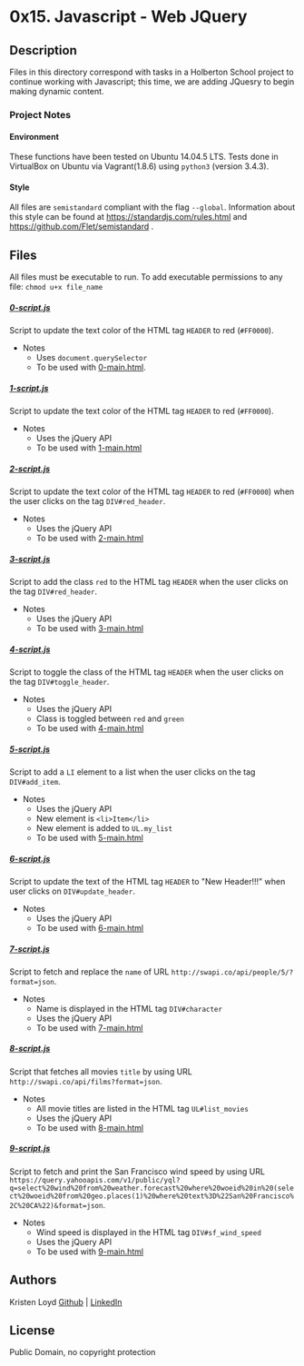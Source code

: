# 0x15. Javascript - Web JQuery

## Description
Files in this directory correspond with tasks in a Holberton School project to continue working with Javascript; this time, we are adding JQuesry to begin making dynamic content.

### Project Notes
#### Environment
These functions have been tested on Ubuntu 14.04.5 LTS.
Tests done in VirtualBox on Ubuntu via Vagrant(1.8.6) using `python3` (version 3.4.3).

#### Style
All files are `semistandard` compliant with the flag `--global`.
Information about this style can be found at https://standardjs.com/rules.html and https://github.com/Flet/semistandard .

## Files
All files must be executable to run. To add executable permissions to any file: `chmod u+x file_name`

##### [0-script.js](0-script.js)
Script to update the text color of the HTML tag `HEADER` to red (`#FF0000`).
* Notes
  * Uses `document.querySelector`
  * To be used with [0-main.html](0-main.html).

##### [1-script.js](1-script.js)
Script to update the text color of the HTML tag `HEADER` to red (`#FF0000`).
* Notes
  * Uses the jQuery API
  * To be used with [1-main.html](1-main.html)

##### [2-script.js](2-script.js)
Script to update the text color of the HTML tag `HEADER` to red (`#FF0000`) when the user clicks on the tag `DIV#red_header`.
* Notes
  * Uses the jQuery API
  * To be used with [2-main.html](2-main.html)

##### [3-script.js](3-script.js)
Script to add the class `red` to the HTML tag `HEADER` when the user clicks on the tag `DIV#red_header`.
* Notes
  * Uses the jQuery API
  * To be used with [3-main.html](3-main.html)

##### [4-script.js](4-script.js)
Script to toggle the class of the HTML tag `HEADER` when the user clicks on the tag `DIV#toggle_header`.
* Notes
  * Uses the jQuery API
  * Class is toggled between `red` and `green`
  * To be used with [4-main.html](4-main.html)

##### [5-script.js](5-script.js)
Script to add a `LI` element to a list when the user clicks on the tag `DIV#add_item`.
* Notes
  * Uses the jQuery API
  * New element is `<li>Item</li>`
  * New element is added to `UL.my_list`
  * To be used with [5-main.html](5-main.html)

##### [6-script.js](6-script.js)
Script to update the text of the HTML tag `HEADER` to "New Header!!!" when user clicks on `DIV#update_header`.
* Notes
  * Uses the jQuery API
  * To be used with [6-main.html](6-main.html)

##### [7-script.js](7-script.js)
Script to fetch and replace the `name` of URL `http://swapi.co/api/people/5/?format=json`.
* Notes
  * Name is displayed in the HTML tag `DIV#character`
  * Uses the jQuery API
  * To be used with [7-main.html](7-main.html)

##### [8-script.js](8-script.js)
Script that fetches all movies `title` by using URL `http://swapi.co/api/films?format=json`.
* Notes
  * All movie titles are listed in the HTML tag `UL#list_movies`
  * Uses the jQuery API
  * To be used with [8-main.html](8-main.html)

##### [9-script.js](9-script.js)
Script to fetch and print the San Francisco wind speed by using URL `https://query.yahooapis.com/v1/public/yql?q=select%20wind%20from%20weather.forecast%20where%20woeid%20in%20(select%20woeid%20from%20geo.places(1)%20where%20text%3D%22San%20Francisco%2C%20CA%22)&format=json`.
* Notes
  * Wind speed is displayed in the HTML tag `DIV#sf_wind_speed`
  * Uses the jQuery API
  * To be used with [9-main.html](9-main.html)


## Authors
Kristen Loyd        [Github](https://github.com/KRLoyd) |  [LinkedIn](https://www.linkedin.com/in/kristen-loyd-34984a92)

## License
Public Domain, no copyright protection